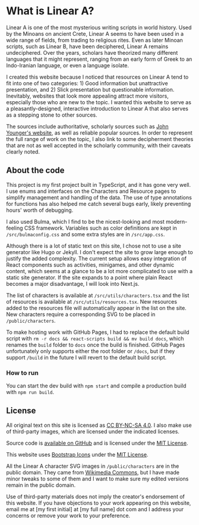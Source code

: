 # What is Linear A?

Linear A is one of the most mysterious writing scripts in world history. Used by the Minoans on ancient Crete, Linear A seems to have been used in a wide range of fields, from trading to religious rites. Even as later Minoan scripts, such as Linear B, have been deciphered, Linear A remains undeciphered. Over the years, scholars have theorized many different languages that it might represent, ranging from an early form of Greek to an Indo-Iranian language, or even a language isolate.

I created this website because I noticed that resources on Linear A tend to fit into one of two categories: 1) Good information but unattractive presentation, and 2) Slick presentation but questionable information. Inevitably, websites that look more appealing attract more visitors, especially those who are new to the topic. I wanted this website to serve as a pleasantly-designed, interactive introduction to Linear A that also serves as a stepping stone to other sources.

The sources include authoritative, scholarly sources such as [John Younger's website](https://people.ku.edu/~jyounger/LinearA/), as well as reliable popular sources. In order to represent the full range of work on the topic, I also link to some decipherment theories that are not as well accepted in the scholarly community, with their caveats clearly noted.

## About the code

This project is my first project built in TypeScript, and it has gone very well. I use enums and interfaces on the Characters and Resource pages to simplify management and handling of the data. The use of type annotations for functions has also helped me catch several bugs early, likely preventing hours' worth of debugging.

I also used Bulma, which I find to be the nicest-looking and most modern-feeling CSS framework. Variables such as color definitions are kept in ``/src/bulmaconfig.css`` and some extra styles are in ``/src/app.css``.

Although there is a lot of static text on this site, I chose not to use a site generator like Hugo or Jekyll. I don't expect the site to grow large enough to justify the added complexity. The current setup allows easy integration of React components such as activities, minigames, and other dynamic content, which seems at a glance to be a lot more complicated to use with a static site generator. If the site expands to a point where plain React becomes a major disadvantage, I will look into Next.js.

The list of characters is available at ``/src/utils/characters.tsx`` and the list of resources is available at ``/src/utils/resources.tsx``. New resources added to the resources file will automatically appear in the list on the site. New characters require a corresponding SVG to be placed in ``/public/characters``.

To make hosting work with GitHub Pages, I had to replace the default build script with ``rm -r docs && react-scripts build && mv build docs``, which renames the ``build`` folder to ``docs`` once the build is finished. GitHub Pages unfortunately only supports either the root folder or ``/docs``, but if they support ``/build`` in the future I will revert to the default build script.

### How to run

You can start the dev build with ``npm start`` and compile a production build with ``npm run build``.

## License

All original text on this site is licensed as [CC BY-NC-SA 4.0](https://creativecommons.org/licenses/by-nc-sa/4.0/). I also make use of third-party images, which are licensed under the indicated licenses.

Source code is [available on GitHub](https://github.com/mythmakerseven/linear-a) and is licensed under the [MIT License](https://mit-license.org/).

This website uses [Bootstrap Icons](https://icons.getbootstrap.com/) under the [MIT License](https://github.com/twbs/icons/blob/main/LICENSE.md).

All the Linear A character SVG images in ``/public/characters`` are in the public domain. They came from [Wikimedia Commons](https://commons.wikimedia.org/wiki/Category:Linear_A_signs), but I have made minor tweaks to some of them and I want to make sure my edited versions remain in the public domain.

Use of third-party materials does not imply the creator's endorsement of this website. If you have objections to your work appearing on this website, email me at [my first initial] at [my full name] dot com and I address your concerns or remove your work to your preference.
